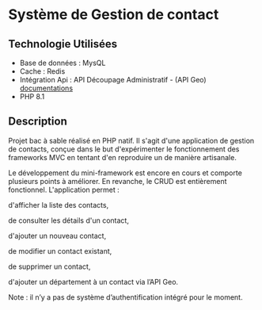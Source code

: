 # Système de Gestion de contact
## Technologie Utilisées

- Base de données : MysQL
- Cache : Redis
- Intégration Api : API Découpage Administratif - (API Geo) [documentations](https://api.gouv.fr/documentation/api-geo)
- PHP 8.1

## Description
Projet bac à sable réalisé en PHP natif. Il s'agit d'une application de gestion de contacts, conçue dans le but d'expérimenter le fonctionnement des frameworks MVC en tentant d'en reproduire un de manière artisanale.

Le développement du mini-framework est encore en cours et comporte plusieurs points à améliorer.
En revanche, le CRUD est entièrement fonctionnel. L'application permet :

d'afficher la liste des contacts,

de consulter les détails d'un contact,

d'ajouter un nouveau contact,

de modifier un contact existant,

de supprimer un contact,

d'ajouter un département à un contact via l’API Geo.

Note : il n’y a pas de système d’authentification intégré pour le moment.
